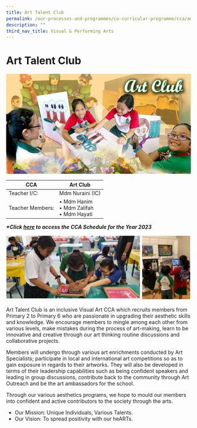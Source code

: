 ```yaml
---
title: Art Talent Club
permalink: /our-processes-and-programmes/co-curricular-programme/cca/aesthetics/art-talent-club/
description: ""
third_nav_title: Visual & Performing Arts
---
```

# **Art Talent Club**

![](/images/artclub2016.jpg)

| CCA   	| Art Club 	|
|---	|---	|
| Teacher I/C:   	| Mdm Nuraini (IC) 	|
| Teacher Members:   	| • Mdm Hanim<br>• Mdm Zalifah<br>• Mdm Hayati 	|


**_\*Click [here](https://docs.google.com/document/d/19yQQeYbcNUBPsW_j2nrgEeGdv8sUMdf_e79um_QsFDM/edit) to access the CCA Schedule for the Year 2023_**

![](/images/artclub1.jpg)

Art Talent Club is an inclusive Visual Art CCA which recruits members from Primary 2 to Primary 6 who are passionate in upgrading their aesthetic skills and knowledge. We encourage members to mingle among each other from various levels, make mistakes during the process of art-making, learn to be innovative and creative through our art thinking routine discussions and collaborative projects.

Members will undergo through various art enrichments conducted by Art Specialists; participate in local and international art competitions so as to gain exposure in regards to their artworks. They will also be developed in terms of their leadership capabilities such as being confident speakers and leading in group discussions, contribute back to the community through Art Outreach and be the art ambassadors for the school.

Through our various aesthetics programs, we hope to mould our members into confident and active contributors to the society through the arts.

* Our Mission: Unique Individuals, Various Talents.
* Our Vision: To spread positivity with our heARTs.
